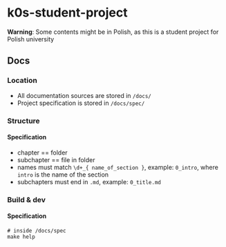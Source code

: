 # k0s-student-project

**Warning**: Some contents might be in Polish, as this is a student project for Polish university

## Docs

### Location

- All documentation sources are stored in `/docs/`
- Project specification is stored in `/docs/spec/`

### Structure

#### Specification

- chapter == folder
- subchapter == file in folder
- names must match `\d+_{ name_of_section }`, example: `0_intro`, where `intro` is the name of the section
- subchapters must end in `.md`, example: `0_title.md`

### Build & dev

#### Specification

```
# inside /docs/spec
make help
```
